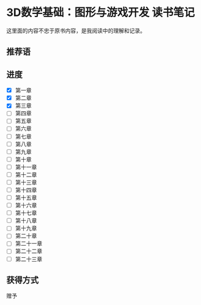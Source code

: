 # 3D数学基础：图形与游戏开发 读书笔记

这里面的内容不忠于原书内容，是我阅读中的理解和记录。

## 推荐语

## 进度  

- [x] 第一章  
- [x] 第二章  
- [x] 第三章  
- [ ] 第四章  
- [ ] 第五章  
- [ ] 第六章  
- [ ] 第七章  
- [ ] 第八章  
- [ ] 第九章  
- [ ] 第十章  
- [ ] 第十一章  
- [ ] 第十二章  
- [ ] 第十三章  
- [ ] 第十四章  
- [ ] 第十五章  
- [ ] 第十六章  
- [ ] 第十七章  
- [ ] 第十八章  
- [ ] 第十九章  
- [ ] 第二十章  
- [ ] 第二十一章  
- [ ] 第二十二章  
- [ ] 第二十三章  

## 获得方式

赠予
